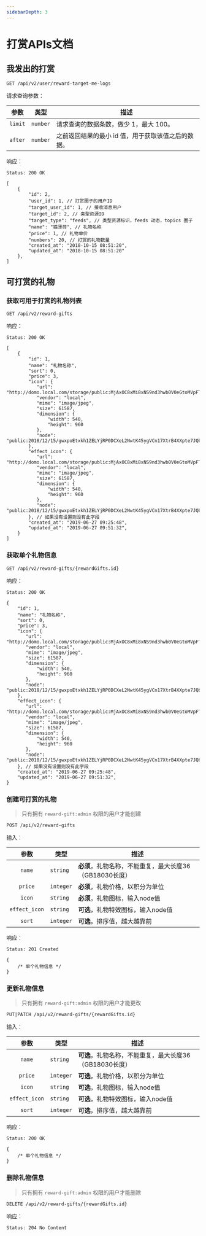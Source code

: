 ```yaml
---
sidebarDepth: 3
---
```


# 打赏APIs文档

## 我发出的打赏

```
GET /api/v2/user/reward-target-me-logs
```

请求查询参数：

| 参数 | 类型 | 描述 |
|----|----|----|
| `limit` | `number` | 请求查询的数据条数，做少 1，最大 100。 |
| `after` | `number` | 之前返回结果的最小 id 值，用于获取该值之后的数据。 |

响应：

```
Status: 200 OK
```
```json5
[
    {
        "id": 2,
        "user_id": 1, // 打赏圈子的用户ID
        "target_user_id": 1, // 接收消息用户
        "target_id": 2, // 类型资源ID
        "target_type": "feeds", // 类型资源标识，feeds 动态，topics 圈子
        "name": "猫薄荷", // 礼物名称
        "price": 1, // 礼物单价
        "numbers": 20, // 打赏的礼物数量
        "created_at": "2018-10-15 08:51:20",
        "updated_at": "2018-10-15 08:51:20"
    },
]
```

## 可打赏的礼物

### 获取可用于打赏的礼物列表

```
GET /api/v2/reward-gifts
```

响应：

```
Status: 200 OK
```
```json5
[
    {
        "id": 1,
        "name": "礼物名称",
        "sort": 0,
        "price": 3,
        "icon": {
           "url": "http://domo.local.com/storage/public:MjAxOC8xMi8xNS9nd3hwb0V0eGtoMVpFTFlqUlAwRENYZUwyTnd0SzQ1eWdWQ24xN1h0ckI0WFhwdGU3SlFibmJXaEUyTklkUzk1LmpwZWc=",
           "vendor": "local",
           "mime": "image/jpeg",
           "size": 61587,
           "dimension": {
               "width": 540,
               "height": 960
           },
           "node": "public:2018/12/15/gwxpoEtxkh1ZELYjRP0DCXeL2NwtK45ygVCn17XtrB4XXpte7JQbnbWhE2NIdS95.jpeg"
        },
        "effect_icon": {
           "url": "http://domo.local.com/storage/public:MjAxOC8xMi8xNS9nd3hwb0V0eGtoMVpFTFlqUlAwRENYZUwyTnd0SzQ1eWdWQ24xN1h0ckI0WFhwdGU3SlFibmJXaEUyTklkUzk1LmpwZWc=",
           "vendor": "local",
           "mime": "image/jpeg",
           "size": 61587,
           "dimension": {
               "width": 540,
               "height": 960
           },
           "node": "public:2018/12/15/gwxpoEtxkh1ZELYjRP0DCXeL2NwtK45ygVCn17XtrB4XXpte7JQbnbWhE2NIdS95.jpeg"
        }, // 如果没有设置则没有此字段
        "created_at": "2019-06-27 09:25:48",
        "updated_at": "2019-06-27 09:51:32",
    }
]
```

### 获取单个礼物信息

```
GET /api/v2/reward-gifts/{rewardGifts.id}
```

响应：

```
Status: 200 OK
```

```json5
{
    "id": 1,
    "name": "礼物名称",
    "sort": 0,
    "price": 3,
    "icon": {
       "url": "http://domo.local.com/storage/public:MjAxOC8xMi8xNS9nd3hwb0V0eGtoMVpFTFlqUlAwRENYZUwyTnd0SzQ1eWdWQ24xN1h0ckI0WFhwdGU3SlFibmJXaEUyTklkUzk1LmpwZWc=",
       "vendor": "local",
       "mime": "image/jpeg",
       "size": 61587,
       "dimension": {
           "width": 540,
           "height": 960
       },
       "node": "public:2018/12/15/gwxpoEtxkh1ZELYjRP0DCXeL2NwtK45ygVCn17XtrB4XXpte7JQbnbWhE2NIdS95.jpeg"
    },
    "effect_icon": {
       "url": "http://domo.local.com/storage/public:MjAxOC8xMi8xNS9nd3hwb0V0eGtoMVpFTFlqUlAwRENYZUwyTnd0SzQ1eWdWQ24xN1h0ckI0WFhwdGU3SlFibmJXaEUyTklkUzk1LmpwZWc=",
       "vendor": "local",
       "mime": "image/jpeg",
       "size": 61587,
       "dimension": {
           "width": 540,
           "height": 960
       },
       "node": "public:2018/12/15/gwxpoEtxkh1ZELYjRP0DCXeL2NwtK45ygVCn17XtrB4XXpte7JQbnbWhE2NIdS95.jpeg"
    }, // 如果没有设置则没有此字段
    "created_at": "2019-06-27 09:25:48",
    "updated_at": "2019-06-27 09:51:32",
}
```

### 创建可打赏的礼物

> 只有拥有 `reward-gift:admin` 权限的用户才能创建

```
POST /api/v2/reward-gifts
```

输入：

| 参数 | 类型 | 描述 |
|:----:|----|----|
| `name` | `string` | **必须**，礼物名称，不能重复，最大长度36（GB18030长度） |
| `price` | `integer` | **必须**，礼物价格，以积分为单位 |
| `icon` | `string` | **必须**，礼物图标，输入node值 |
| `effect_icon` | `string` | **可选**，礼物特效图标，输入node值 |
| `sort` | `integer` | **可选**，排序值，越大越靠前 |

响应：

```
Status: 201 Created
```
```json5
{
    /* 单个礼物信息 */
}
```

### 更新礼物信息

> 只有拥有 `reward-gift:admin` 权限的用户才能更改

```
PUT|PATCH /api/v2/reward-gifts/{rewardGifts.id}
```

输入：

| 参数 | 类型 | 描述 |
|:----:|----|----|
| `name` | `string` | **可选**，礼物名称，不能重复，最大长度36（GB18030长度） |
| `price` | `integer` | **可选**，礼物价格，以积分为单位 |
| `icon` | `string` | **可选**，礼物图标，输入node值 |
| `effect_icon` | `string` | **可选**，礼物特效图标，输入node值 |
| `sort` | `integer` | **可选**，排序值，越大越靠前 |

响应：

```
Status: 200 OK
```
```json5
{
    /* 单个礼物信息 */
}
```

### 删除礼物信息

> 只有拥有 `reward-gift:admin` 权限的用户才能删除

```
DELETE /api/v2/reward-gifts/{rewardGifts.id}
```

响应：

```
Status: 204 No Content
```
